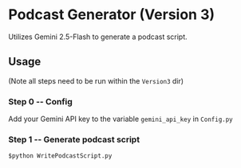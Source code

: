 # Podcast Generator (Version 3)
Utilizes Gemini 2.5-Flash to generate a podcast script.  
## Usage
(Note all steps need to be run within the `Version3` dir)
### Step 0 -- Config
Add your Gemini API key to the variable `gemini_api_key` in `Config.py`
### Step 1 -- Generate podcast script
`$python WritePodcastScript.py`